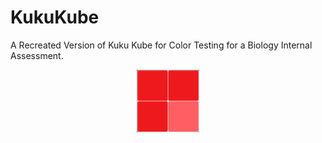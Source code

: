 # KukuKube
A Recreated Version of Kuku Kube for Color Testing for a Biology Internal Assessment.

<p align="center">
  <img width="100" height="100" src="https://github.com/Saptak625/KukuKube/blob/d34624dcab90e71391be31b31076d240ca370ca5/KukuKube.png">
</p>
